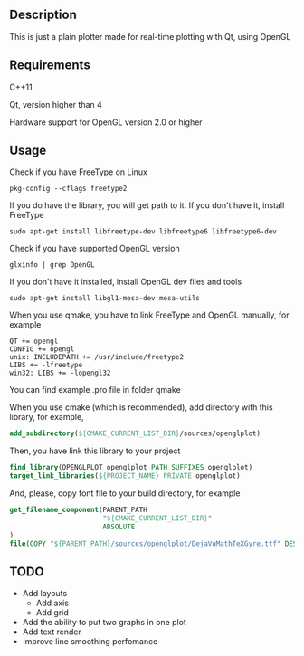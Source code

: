 ## Description 

This is just a plain plotter made for real-time plotting with Qt, using OpenGL

## Requirements 

C++11

Qt, version higher than 4

Hardware support for OpenGL version 2.0 or higher

## Usage 

Check if you have FreeType on Linux

```
pkg-config --cflags freetype2
```

If you do have the library, you will get path to it.
If you don't have it, install FreeType

```
sudo apt-get install libfreetype-dev libfreetype6 libfreetype6-dev
```

Check if you have supported OpenGL version

```
glxinfo | grep OpenGL
```

If you don't have it installed, install OpenGL dev files and tools

```
sudo apt-get install libgl1-mesa-dev mesa-utils 
```

When you use qmake, you have to link FreeType and OpenGL manually, for example

```QMake
QT += opengl
CONFIG += opengl
unix: INCLUDEPATH += /usr/include/freetype2
LIBS += -lfreetype
win32: LIBS += -lopengl32
```

You can find example .pro file in folder qmake

When you use cmake (which is recommended), add directory with this library, for example,

```CMake
add_subdirectory(${CMAKE_CURRENT_LIST_DIR}/sources/openglplot)
```

Then, you have link this library to your project

```CMake
find_library(OPENGLPLOT openglplot PATH_SUFFIXES openglplot)
target_link_libraries(${PROJECT_NAME} PRIVATE openglplot)
```

And, please, copy font file to your build directory, for example

```CMake
get_filename_component(PARENT_PATH
                       "${CMAKE_CURRENT_LIST_DIR}"
                       ABSOLUTE
)
file(COPY "${PARENT_PATH}/sources/openglplot/DejaVuMathTeXGyre.ttf" DESTINATION ${CMAKE_BINARY_DIR})
```

## TODO 

- Add layouts
	- Add axis
	- Add grid
- Add the ability to put two graphs in one plot
- Add text render
- Improve line smoothing perfomance



